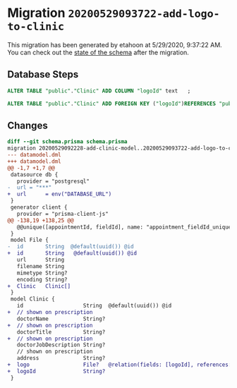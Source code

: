 # Migration `20200529093722-add-logo-to-clinic`

This migration has been generated by etahoon at 5/29/2020, 9:37:22 AM.
You can check out the [state of the schema](./schema.prisma) after the migration.

## Database Steps

```sql
ALTER TABLE "public"."Clinic" ADD COLUMN "logoId" text   ;

ALTER TABLE "public"."Clinic" ADD FOREIGN KEY ("logoId")REFERENCES "public"."File"("id") ON DELETE SET NULL  ON UPDATE CASCADE
```

## Changes

```diff
diff --git schema.prisma schema.prisma
migration 20200529092228-add-clinic-model..20200529093722-add-logo-to-clinic
--- datamodel.dml
+++ datamodel.dml
@@ -1,7 +1,7 @@
 datasource db {
   provider = "postgresql"
-  url = "***"
+  url      = env("DATABASE_URL")
 }
 generator client {
   provider = "prisma-client-js"
@@ -138,19 +138,25 @@
   @@unique([appointmentId, fieldId], name: "appointment_fieldId_unique_constraint")
 }
 model File {
-  id       String  @default(uuid()) @id
+  id       String   @default(uuid()) @id
   url      String
   filename String
   mimetype String?
   encoding String?
+  Clinic   Clinic[]
 }
 model Clinic {
   id                   String  @default(uuid()) @id
+  // shown on prescription
   doctorName           String?
+  // shown on prescription
   doctorTitle          String?
+  // shown on prescription
   doctorJobDescription String?
   // shown on prescription
   address              String?
+  logo                 File?   @relation(fields: [logoId], references: [id])
+  logoId               String?
 }
```



